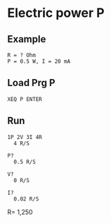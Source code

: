 # Electric power P

## Example
```
R = ? Ohm
P = 0.5 W, I = 20 mA
```

## Load Prg P
```
XEQ P ENTER
```

## Run
```
1P 2V 3I 4R
  4 R/S
```
```
P?
  0.5 R/S
```
```
V?
  0 R/S
```
```
I?
  0.02 R/S
```
R=
  1,250
```
